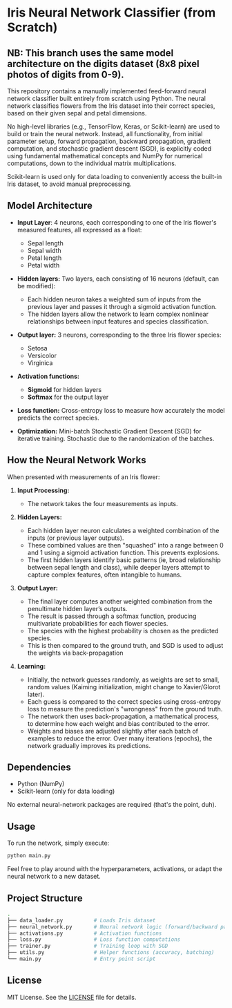 # Iris Neural Network Classifier (from Scratch)
## NB: This branch uses the same model architecture on the digits dataset (8x8 pixel photos of digits from 0-9).
This repository contains a manually implemented feed-forward neural network classifier built entirely from scratch using Python. The neural network classifies flowers from the Iris dataset into their correct species, based on their given sepal and petal dimensions.  

No high-level libraries (e.g., TensorFlow, Keras, or Scikit-learn) are used to build or train the neural network. Instead, all functionality, from initial parameter setup, forward propagation, backward propagation, gradient computation, and stochastic gradient descent (SGD), is explicitly coded using fundamental mathematical concepts and NumPy for numerical computations, down to the individual matrix multiplications.  

Scikit-learn is used only for data loading to conveniently access the built-in Iris dataset, to avoid manual preprocessing.  

## Model Architecture
- **Input Layer**: 4 neurons, each corresponding to one of the Iris flower's measured features, all expressed as a float:
  -   Sepal length
  -   Sepal width
  -   Petal length
  -   Petal width
  
- **Hidden layers:** Two layers, each consisting of 16 neurons (default, can be modified):
  - Each hidden neuron takes a weighted sum of inputs from the previous layer and passes it through a sigmoid activation function.
  - The hidden layers allow the network to learn complex nonlinear relationships between input features and species classification.

- **Output layer:** 3 neurons, corresponding to the three Iris flower species:
  - Setosa
  - Versicolor
  - Virginica

- **Activation functions:**
  - **Sigmoid** for hidden layers
  - **Softmax** for the output layer

- **Loss function:** Cross-entropy loss to measure how accurately the model predicts the correct species.

- **Optimization:** Mini-batch Stochastic Gradient Descent (SGD) for iterative training. Stochastic due to the randomization of the batches.

## How the Neural Network Works 

When presented with measurements of an Iris flower:

1. **Input Processing:**
   - The network takes the four measurements as inputs.

2. **Hidden Layers:**
   - Each hidden layer neuron calculates a weighted combination of the inputs (or previous layer outputs).
   - These combined values are then "squashed" into a range between 0 and 1 using a sigmoid activation function. This prevents explosions.
   - The first hidden layers identify basic patterns (ie, broad relationship between sepal length and class), while deeper layers attempt to capture complex features, often intangible to humans. 

4. **Output Layer:**
   - The final layer computes another weighted combination from the penultimate hidden layer’s outputs.
   - The result is passed through a softmax function, producing multivariate probabilities for each flower species.
   - The species with the highest probability is chosen as the predicted species.
   - This is then compared to the ground truth, and SGD is used to adjust the weights via back-propagation

5. **Learning:**
   - Initially, the network guesses randomly, as weights are set to small, random values (Kaiming initialization, might change to Xavier/Glorot later).
   - Each guess is compared to the correct species using cross-entropy loss to measure the prediction's "wrongness" from the ground truth.
   - The network then uses back-propagation, a mathematical process, to determine how each weight and bias contributed to the error.
   - Weights and biases are adjusted slightly after each batch of examples to reduce the error. Over many iterations (epochs), the network gradually improves its predictions.
  
## Dependencies

- Python (NumPy)
- Scikit-learn (only for data loading)

No external neural-network packages are required (that's the point, duh).

## Usage

To run the network, simply execute:

```bash
python main.py
```

Feel free to play around with the hyperparameters, activations, or adapt the neural network to a new dataset.  

## Project Structure
```bash
.
├── data_loader.py          # Loads Iris dataset
├── neural_network.py       # Neural network logic (forward/backward passes)
├── activations.py          # Activation functions
├── loss.py                 # Loss function computations
├── trainer.py              # Training loop with SGD
├── utils.py                # Helper functions (accuracy, batching)
└── main.py                 # Entry point script
```

## License 
MIT License. See the [LICENSE](LICENSE) file for details.
